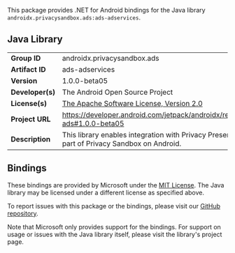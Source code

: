 This package provides .NET for Android bindings for the Java library `androidx.privacysandbox.ads:ads-adservices`.

## Java Library

| | |
|-|-|
| **Group ID** | androidx.privacysandbox.ads |
| **Artifact ID** | ads-adservices |
| **Version** | 1.0.0-beta05 |
| **Developer(s)** | The Android Open Source Project |
| **License(s)** | [The Apache Software License, Version 2.0](http://www.apache.org/licenses/LICENSE-2.0.txt) |
| **Project URL** | https://developer.android.com/jetpack/androidx/releases/privacysandbox-ads#1.0.0-beta05 |
| **Description** | This library enables integration with Privacy Preserving APIs, which are part of Privacy Sandbox on Android. |

## Bindings

These bindings are provided by Microsoft under the [MIT License](https://opensource.org/licenses/MIT). The Java
library may be licensed under a different license as specified above.

To report issues with this package or the bindings, please visit our [GitHub repository](https://aka.ms/android-libraries).

Note that Microsoft only provides support for the bindings. For support on
usage or issues with the Java library itself, please visit the library's project page.
